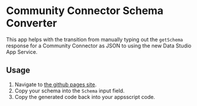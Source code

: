 # Community Connector Schema Converter

This app helps with the transition from manually typing out the `getSchema`
response for a Community Connector as JSON to using the new Data Studio App
Service.

## Usage
1. Navigate to [the github pages site][github-pages].
1. Copy your schema into the `Schema` input field.
1. Copy the generated code back into your appsscript code.

[github-pages]: https://diminishedprime.github.io/cc-schema-converter
